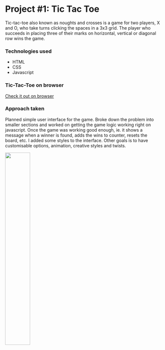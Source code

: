 # Project #1: Tic Tac Toe
Tic-tac-toe also known as noughts and crosses is a game for two players, X and O, who take turns clicking the spaces in a 3x3 grid. The player who succeeds in placing three of their marks on horizontal, vertical or diagonal row wins the game.

### Technologies used
* HTML
* CSS
* Javascript

### Tic-Tac-Toe on browser
[Check it out on browser](http://skarita.github.io/tic-tac-toe/)

### Approach taken
Planned simple user interface for the game.
Broke down the problem into smaller sections and worked on getting the game logic working right on javascript.
Once the game was working good enough, ie. it shows a message when a winner is found, adds the wins to counter, resets the board, etc.
I added some styles to the interface.
Other goals is to have customisable options, animation, creative styles and twists.

<img src="http://previews.123rf.com/images/pozitiw/pozitiw1211/pozitiw121100152/16516172-Tic-tac-toe-Doodle-style-Stock-Vector.jpg" width="40%">
